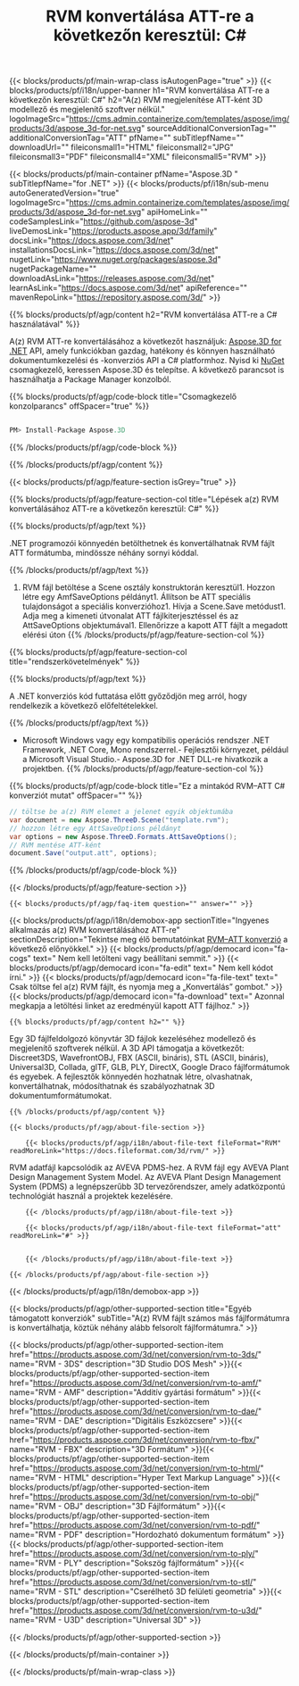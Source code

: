 ﻿---
title: "RVM konvertálása ATT-re a következőn keresztül: C# "
url: /hu/net/conversion/rvm-to-att/ 
description: Mintakód a(z) RVM–ATT C# konverzióhoz. Használjon API példakódot a kötegelt RVM fájlok ATT konvertálásához VB.NET, Asp.NET vagy bármely .NET alapú alkalmazáson belül.
---
{{< blocks/products/pf/main-wrap-class isAutogenPage="true" >}}
{{< blocks/products/pf/i18n/upper-banner h1="RVM konvertálása ATT-re a következőn keresztül: C#" h2="A(z) RVM megjelenítése ATT-ként 3D modellező és megjelenítő szoftver nélkül." logoImageSrc="https://cms.admin.containerize.com/templates/aspose/img/products/3d/aspose_3d-for-net.svg" sourceAdditionalConversionTag="" additionalConversionTag="ATT" pfName="" subTitlepfName="" downloadUrl="" fileiconsmall1="HTML" fileiconsmall2="JPG" fileiconsmall3="PDF" fileiconsmall4="XML" fileiconsmall5="RVM" >}}

{{< blocks/products/pf/main-container pfName="Aspose.3D " subTitlepfName="for .NET" >}}
{{< blocks/products/pf/i18n/sub-menu autoGeneratedVersion="true" logoImageSrc="https://cms.admin.containerize.com/templates/aspose/img/products/3d/aspose_3d-for-net.svg" apiHomeLink="" codeSamplesLink="https://github.com/aspose-3d" liveDemosLink="https://products.aspose.app/3d/family" docsLink="https://docs.aspose.com/3d/net" installationsDocsLink="https://docs.aspose.com/3d/net" nugetLink="https://www.nuget.org/packages/aspose.3d" nugetPackageName="" downloadAsLink="https://releases.aspose.com/3d/net" learnAsLink="https://docs.aspose.com/3d/net" apiReference="" mavenRepoLink="https://repository.aspose.com/3d/" >}}

{{% blocks/products/pf/agp/content h2="RVM konvertálása ATT-re a C# használatával" %}}

 A(z) RVM ATT-re konvertálásához a következőt használjuk:
 [Aspose.3D for .NET](https://products.aspose.com/3d/net) 
 API, amely funkciókban gazdag, hatékony és könnyen használható dokumentumkezelési és -konverziós API a C# platformhoz. Nyisd ki
 [NuGet](https://www.nuget.org/packages/aspose.3d) 
 csomagkezelő, keressen
 Aspose.3D 
 és telepítse. A következő parancsot is használhatja a Package Manager konzolból.

{{% blocks/products/pf/agp/code-block title="Csomagkezelő konzolparancs" offSpacer="true" %}}

```cs

PM> Install-Package Aspose.3D


```

{{% /blocks/products/pf/agp/code-block %}}

{{% /blocks/products/pf/agp/content %}}

{{< blocks/products/pf/agp/feature-section isGrey="true" >}}

{{% blocks/products/pf/agp/feature-section-col title="Lépések a(z) RVM konvertálásához ATT-re a következőn keresztül: C#" %}}

{{% blocks/products/pf/agp/text %}}

 .NET programozói könnyedén betölthetnek és konvertálhatnak RVM fájlt ATT formátumba, mindössze néhány sornyi kóddal.

{{% /blocks/products/pf/agp/text %}}

1. RVM fájl betöltése a Scene osztály konstruktorán keresztül1. Hozzon létre egy AmfSaveOptions példányt1. Állítson be ATT speciális tulajdonságot a speciális konverzióhoz1. Hívja a Scene.Save metódust1. Adja meg a kimeneti útvonalat ATT fájlkiterjesztéssel és az AttSaveOptions objektumával1. Ellenőrizze a kapott ATT fájlt a megadott elérési úton
{{% /blocks/products/pf/agp/feature-section-col %}}

{{% blocks/products/pf/agp/feature-section-col title="rendszerkövetelmények" %}}

{{% blocks/products/pf/agp/text %}}

 A .NET konverziós kód futtatása előtt győződjön meg arról, hogy rendelkezik a következő előfeltételekkel.

{{% /blocks/products/pf/agp/text %}}

- Microsoft Windows vagy egy kompatibilis operációs rendszer .NET Framework, .NET Core, Mono rendszerrel.- Fejlesztői környezet, például a Microsoft Visual Studio.- Aspose.3D for .NET DLL-re hivatkozik a projektben.
{{% /blocks/products/pf/agp/feature-section-col %}}

{{% blocks/products/pf/agp/code-block title="Ez a mintakód RVM–ATT C# konverziót mutat" offSpacer="" %}}

```cs
// töltse be a(z) RVM elemet a jelenet egyik objektumába 
var document = new Aspose.ThreeD.Scene("template.rvm");
// hozzon létre egy AttSaveOptions példányt 
var options = new Aspose.ThreeD.Formats.AttSaveOptions();
// RVM mentése ATT-ként 
document.Save("output.att", options); 


```

{{% /blocks/products/pf/agp/code-block %}}

{{< /blocks/products/pf/agp/feature-section >}}

    {{< blocks/products/pf/agp/faq-item question="" answer="" >}}
 

<!-- aboutfile Starts -->

{{< blocks/products/pf/agp/i18n/demobox-app sectionTitle="Ingyenes alkalmazás a(z) RVM konvertálásához ATT-re" sectionDescription="Tekintse meg élő bemutatóinkat [RVM–ATT konverzió](https://products.aspose.app/3d/conversion/rvm-to-att) a következő előnyökkel." >}}
        {{< blocks/products/pf/agp/democard icon="fa-cogs" text=" Nem kell letölteni vagy beállítani semmit." >}}
        {{< blocks/products/pf/agp/democard icon="fa-edit" text=" Nem kell kódot írni." >}}
        {{< blocks/products/pf/agp/democard icon="fa-file-text" text=" Csak töltse fel a(z) RVM fájlt, és nyomja meg a „Konvertálás” gombot." >}}
        {{< blocks/products/pf/agp/democard icon="fa-download" text=" Azonnal megkapja a letöltési linket az eredményül kapott ATT fájlhoz." >}}

    {{% blocks/products/pf/agp/content h2="" %}}

 Egy 3D fájlfeldolgozó könyvtár 3D fájlok kezeléséhez modellező és megjelenítő szoftverek nélkül. A 3D API támogatja a következőt: Discreet3DS, WavefrontOBJ, FBX (ASCII, bináris), STL (ASCII, bináris), Universal3D, Collada, glTF, GLB, PLY, DirectX, Google Draco fájlformátumok és egyebek. A fejlesztők könnyedén hozhatnak létre, olvashatnak, konvertálhatnak, módosíthatnak és szabályozhatnak 3D dokumentumformátumokat.



    {{% /blocks/products/pf/agp/content %}}

    {{< blocks/products/pf/agp/about-file-section >}}

        {{< blocks/products/pf/agp/i18n/about-file-text fileFormat="RVM" readMoreLink="https://docs.fileformat.com/3d/rvm/" >}}
RVM adatfájl kapcsolódik az AVEVA PDMS-hez. A RVM fájl egy AVEVA Plant Design Management System Model. Az AVEVA Plant Design Management System (PDMS) a legnépszerűbb 3D tervezőrendszer, amely adatközpontú technológiát használ a projektek kezelésére.

        {{< /blocks/products/pf/agp/i18n/about-file-text >}}

        {{< blocks/products/pf/agp/i18n/about-file-text fileFormat="att" readMoreLink="#" >}}


        {{< /blocks/products/pf/agp/i18n/about-file-text >}}

    {{< /blocks/products/pf/agp/about-file-section >}}

{{< /blocks/products/pf/agp/i18n/demobox-app >}}

<!-- aboutfile Ends -->

{{< blocks/products/pf/agp/other-supported-section title="Egyéb támogatott konverziók" subTitle="A(z) RVM fájlt számos más fájlformátumra is konvertálhatja, köztük néhány alább felsorolt fájlformátumra." >}}

{{< blocks/products/pf/agp/other-supported-section-item href="https://products.aspose.com/3d/net/conversion/rvm-to-3ds/" name="RVM - 3DS" description="3D Studio DOS Mesh" >}}{{< blocks/products/pf/agp/other-supported-section-item href="https://products.aspose.com/3d/net/conversion/rvm-to-amf/" name="RVM - AMF" description="Additív gyártási formátum" >}}{{< blocks/products/pf/agp/other-supported-section-item href="https://products.aspose.com/3d/net/conversion/rvm-to-dae/" name="RVM - DAE" description="Digitális Eszközcsere" >}}{{< blocks/products/pf/agp/other-supported-section-item href="https://products.aspose.com/3d/net/conversion/rvm-to-fbx/" name="RVM - FBX" description="3D Formátum" >}}{{< blocks/products/pf/agp/other-supported-section-item href="https://products.aspose.com/3d/net/conversion/rvm-to-html/" name="RVM - HTML" description="Hyper Text Markup Language" >}}{{< blocks/products/pf/agp/other-supported-section-item href="https://products.aspose.com/3d/net/conversion/rvm-to-obj/" name="RVM - OBJ" description="3D Fájlformátum" >}}{{< blocks/products/pf/agp/other-supported-section-item href="https://products.aspose.com/3d/net/conversion/rvm-to-pdf/" name="RVM - PDF" description="Hordozható dokumentum formátum" >}}{{< blocks/products/pf/agp/other-supported-section-item href="https://products.aspose.com/3d/net/conversion/rvm-to-ply/" name="RVM - PLY" description="Sokszög fájlformátum" >}}{{< blocks/products/pf/agp/other-supported-section-item href="https://products.aspose.com/3d/net/conversion/rvm-to-stl/" name="RVM - STL" description="Cserélhető 3D felületi geometria" >}}{{< blocks/products/pf/agp/other-supported-section-item href="https://products.aspose.com/3d/net/conversion/rvm-to-u3d/" name="RVM - U3D" description="Universal 3D" >}}

{{< /blocks/products/pf/agp/other-supported-section >}}

{{< /blocks/products/pf/main-container >}}
    
{{< /blocks/products/pf/main-wrap-class >}}